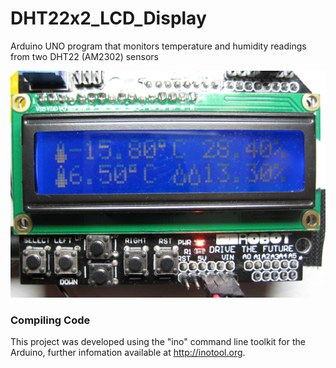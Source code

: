 # DHT22x2_LCD_Display
Arduino UNO program that monitors temperature and humidity readings from two DHT22 (AM2302) sensors

![Dual DHT22 Arduino based temperature and humidity sensor](images/DHT22x2_LCD.png)
### Compiling Code

This project was developed using the "ino" command line toolkit for the Arduino,
 further infomation available at http://inotool.org.

